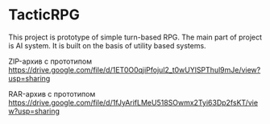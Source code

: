 # TacticRPG
This project is prototype of simple turn-based RPG. 
The main part of project is AI system. It is built on the basis of utility based systems.

ZIP-архив с прототипом 
https://drive.google.com/file/d/1ET0O0qjiPfojul2_t0wUYlSPThul9mJe/view?usp=sharing

RAR-архив с прототипом 
https://drive.google.com/file/d/1fJyArifLMeU518SOwmx2Tyi63Dp2fsKT/view?usp=sharing
